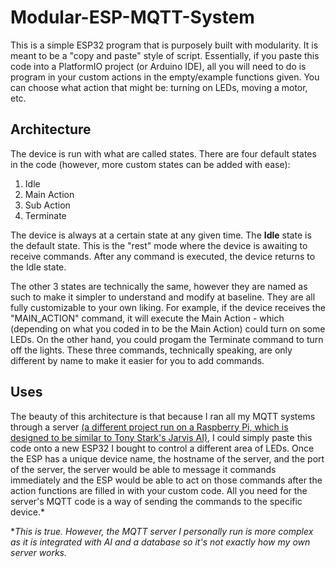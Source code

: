 # Modular-ESP-MQTT-System

This is a simple ESP32 program that is purposely built with modularity. It is meant to be a "copy and paste" style of script. Essentially, if you paste this code into a PlatformIO project (or Arduino IDE), all you will need to do is program in your custom actions in the empty/example functions given. You can choose what action that might be: turning on LEDs, moving a motor, etc.

## Architecture

The device is run with what are called states. There are four default states in the code (however, more custom states can be added with ease):
1. Idle
2. Main Action
3. Sub Action
4. Terminate

The device is always at a certain state at any given time. The **Idle** state is the default state. This is the "rest" mode where the device is awaiting to receive commands. After any command is executed, the device returns to the Idle state.

The other 3 states are technically the same, however they are named as such to make it simpler to understand and modify at baseline. They are all fully customizable to your own liking. For example, if the device receives the "MAIN_ACTION" command, it will execute the Main Action - which (depending on what you coded in to be the Main Action) could turn on some LEDs. On the other hand, you could progam the Terminate command to turn off the lights. These three commands, technically speaking, are only different by name to make it easier for you to add commands.


## Uses

The beauty of this architecture is that because I ran all my MQTT systems through a server [(a different project run on a Raspberry Pi, which is designed to be similar to Tony Stark's Jarvis AI)](), I could simply paste this code onto a new ESP32 I bought to control a different area of LEDs. Once the ESP has a unique device name, the hostname of the server, and the port of the server, the server would be able to message it commands immediately and the ESP would be able to act on those commands after the action functions are filled in with your custom code. All you need for the server's MQTT code is a way of sending the commands to the specific device.*

*_This is true. However, the MQTT server I personally run is more complex as it is integrated with AI and a database so it's not exactly how my own server works._

